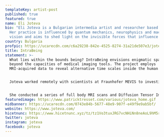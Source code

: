 ```yaml
---
templateKey: artist-post
published: true
featured: true
name: Eli Joteva
bio: "Eli Joteva is a Bulgarian intermedia artist and researcher based in LA.
  Her practice is influenced by quantum mechanics, neurophysics and machine
  vision and aims to shed light on the invisible forces that influence us.  "
country: Bulgaria
profpic: https://ucarecdn.com/c6a29238-842e-4525-8274-31a21de507e3/joteva_500c.gif
title: IntraBeing
statement: >-
  What lies within the bounds being? IntraBeing envisions enigmatic spaces
  beyond the capacities of medical imaging tools. The project employs
  MRI-acquired data to reveal alternative time scales inside the human body. 


  Joteva worked remotely with scientists at Fraunhofer MEVIS to investigate the capacities of medical imaging and simulation procedures in order to locate enigmatic spaces that emerge at the limits of their resolution and computation. 


  She conducted a series of full body MRI scans and Diffusion Tensor Imaging (DTI) scans, commonly used only to show connectivity in the brain, to instead uncover nerve fibers in the chest, pelvic and feet regions of her body. She drew inspiration from the fact that hydrogen atoms, which MRI relies on, are also in constant flux on a nano-second time-scale and thus evade precise measurement. These components are key elements in the artwork which exhibits an oscillating inner landscape of hydrogen atoms, the nerves they flow along and the magnetic potentials generated between them.
featuredimage: https://www.patricktresset.com/various/joteva_home.gif
midbanner: https://ucarecdn.com/0743e84b-5677-48e9-907f-e49f9e9ab5bf/
website: https://www.joteva.com/
hicetnunc: https://www.hicetnunc.xyz/tz/tz1Vo3tuxJRG7vcNHiNn8neAoL9hM5rtbqjc/creations
twitter: joteva
instagram: joteva
facebook: joteva
---
```

